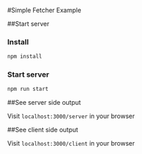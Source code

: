 #Simple Fetcher Example

##Start server

### Install

```js
npm install
```

### Start server
```js
npm run start
```

##See server side output

Visit `localhost:3000/server` in your browser

##See client side output

Visit `localhost:3000/client` in your browser
